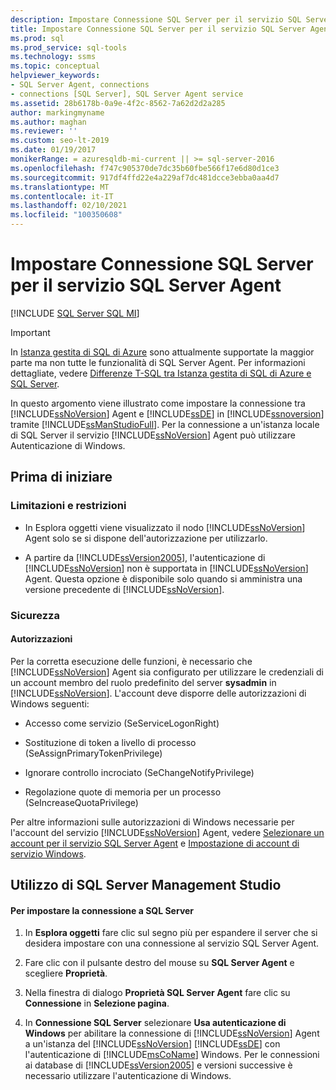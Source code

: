 ```yaml
---
description: Impostare Connessione SQL Server per il servizio SQL Server Agent
title: Impostare Connessione SQL Server per il servizio SQL Server Agent
ms.prod: sql
ms.prod_service: sql-tools
ms.technology: ssms
ms.topic: conceptual
helpviewer_keywords:
- SQL Server Agent, connections
- connections [SQL Server], SQL Server Agent service
ms.assetid: 28b6178b-0a9e-4f2c-8562-7a62d2d2a285
author: markingmyname
ms.author: maghan
ms.reviewer: ''
ms.custom: seo-lt-2019
ms.date: 01/19/2017
monikerRange: = azuresqldb-mi-current || >= sql-server-2016
ms.openlocfilehash: f747c905370de7dc35b60fbe566f17e6d80d1ce3
ms.sourcegitcommit: 917df4ffd22e4a229af7dc481dcce3ebba0aa4d7
ms.translationtype: MT
ms.contentlocale: it-IT
ms.lasthandoff: 02/10/2021
ms.locfileid: "100350608"
---
```

# <a name="set-the-sql-server-connection-for-the-sql-server-agent-service"></a>Impostare Connessione SQL Server per il servizio SQL Server Agent

[!INCLUDE [SQL Server SQL MI](../../includes/applies-to-version/sql-asdbmi.md)]

> [!IMPORTANT]  
> In [Istanza gestita di SQL di Azure](/azure/sql-database/sql-database-managed-instance) sono attualmente supportate la maggior parte ma non tutte le funzionalità di SQL Server Agent. Per informazioni dettagliate, vedere [Differenze T-SQL tra Istanza gestita di SQL di Azure e SQL Server](/azure/sql-database/sql-database-managed-instance-transact-sql-information#sql-server-agent).

In questo argomento viene illustrato come impostare la connessione tra [!INCLUDE[ssNoVersion](../../includes/ssnoversion-md.md)] Agent e [!INCLUDE[ssDE](../../includes/ssde_md.md)] in [!INCLUDE[ssnoversion](../../includes/ssnoversion-md.md)] tramite [!INCLUDE[ssManStudioFull](../../includes/ssmanstudiofull-md.md)]. Per la connessione a un'istanza locale di SQL Server il servizio [!INCLUDE[ssNoVersion](../../includes/ssnoversion-md.md)] Agent può utilizzare Autenticazione di Windows.  
  
## <a name="before-you-begin"></a><a name="BeforeYouBegin"></a>Prima di iniziare  
  
### <a name="limitations-and-restrictions"></a><a name="Restrictions"></a>Limitazioni e restrizioni  
  
-   In Esplora oggetti viene visualizzato il nodo [!INCLUDE[ssNoVersion](../../includes/ssnoversion-md.md)] Agent solo se si dispone dell'autorizzazione per utilizzarlo.  
  
-   A partire da [!INCLUDE[ssVersion2005](../../includes/ssversion2005-md.md)], l'autenticazione di [!INCLUDE[ssNoVersion](../../includes/ssnoversion-md.md)] non è supportata in [!INCLUDE[ssNoVersion](../../includes/ssnoversion-md.md)] Agent. Questa opzione è disponibile solo quando si amministra una versione precedente di [!INCLUDE[ssNoVersion](../../includes/ssnoversion-md.md)].  
  
### <a name="security"></a><a name="Security"></a>Sicurezza  
  
#### <a name="permissions"></a><a name="Permissions"></a>Autorizzazioni  
Per la corretta esecuzione delle funzioni, è necessario che [!INCLUDE[ssNoVersion](../../includes/ssnoversion-md.md)] Agent sia configurato per utilizzare le credenziali di un account membro del ruolo predefinito del server **sysadmin** in [!INCLUDE[ssNoVersion](../../includes/ssnoversion-md.md)]. L'account deve disporre delle autorizzazioni di Windows seguenti:  
  
-   Accesso come servizio (SeServiceLogonRight)  
  
-   Sostituzione di token a livello di processo (SeAssignPrimaryTokenPrivilege)  
  
-   Ignorare controllo incrociato (SeChangeNotifyPrivilege)  
  
-   Regolazione quote di memoria per un processo (SeIncreaseQuotaPrivilege)  
  
Per altre informazioni sulle autorizzazioni di Windows necessarie per l'account del servizio [!INCLUDE[ssNoVersion](../../includes/ssnoversion-md.md)] Agent, vedere [Selezionare un account per il servizio SQL Server Agent](../../ssms/agent/select-an-account-for-the-sql-server-agent-service.md) e [Impostazione di account di servizio Windows](../../database-engine/configure-windows/configure-windows-service-accounts-and-permissions.md).  
  
## <a name="using-sql-server-management-studio"></a><a name="SSMSProcedure"></a>Utilizzo di SQL Server Management Studio  
  
#### <a name="to-set-the-sql-server-connection"></a>Per impostare la connessione a SQL Server  
  
1.  In **Esplora oggetti** fare clic sul segno più per espandere il server che si desidera impostare con una connessione al servizio SQL Server Agent.  
  
2.  Fare clic con il pulsante destro del mouse su **SQL Server Agent** e scegliere **Proprietà**.  
  
3.  Nella finestra di dialogo **Proprietà SQL Server Agent** fare clic su **Connessione** in **Selezione pagina**.  
  
4.  In **Connessione SQL Server** selezionare **Usa autenticazione di Windows** per abilitare la connessione di [!INCLUDE[ssNoVersion](../../includes/ssnoversion-md.md)] Agent a un'istanza del [!INCLUDE[ssNoVersion](../../includes/ssnoversion-md.md)] [!INCLUDE[ssDE](../../includes/ssde_md.md)] con l'autenticazione di [!INCLUDE[msCoName](../../includes/msconame_md.md)] Windows. Per le connessioni ai database di [!INCLUDE[ssVersion2005](../../includes/ssversion2005-md.md)] e versioni successive è necessario utilizzare l'autenticazione di Windows.  
